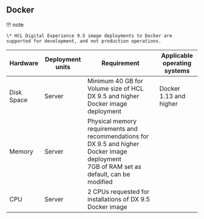 ## Docker

!!! note

    \* HCL Digital Experience 9.5 image deployments to Docker are supported for development, and not production operations.

|Hardware|Deployment units|Requirement|Applicable operating systems|
|------------------|-----|------|-------------|
|Disk Space|Server|Minimum 40 GB for Volume size of HCL DX 9.5 and higher Docker image deployment|Docker 1.13 and higher|
|Memory|Server|Physical memory requirements and recommendations for DX 9.5 and higher Docker image deployment<br/>7GB of RAM set as default, can be modified||
|CPU|Server|2 CPUs requested for installations of DX 9.5 Docker image||

